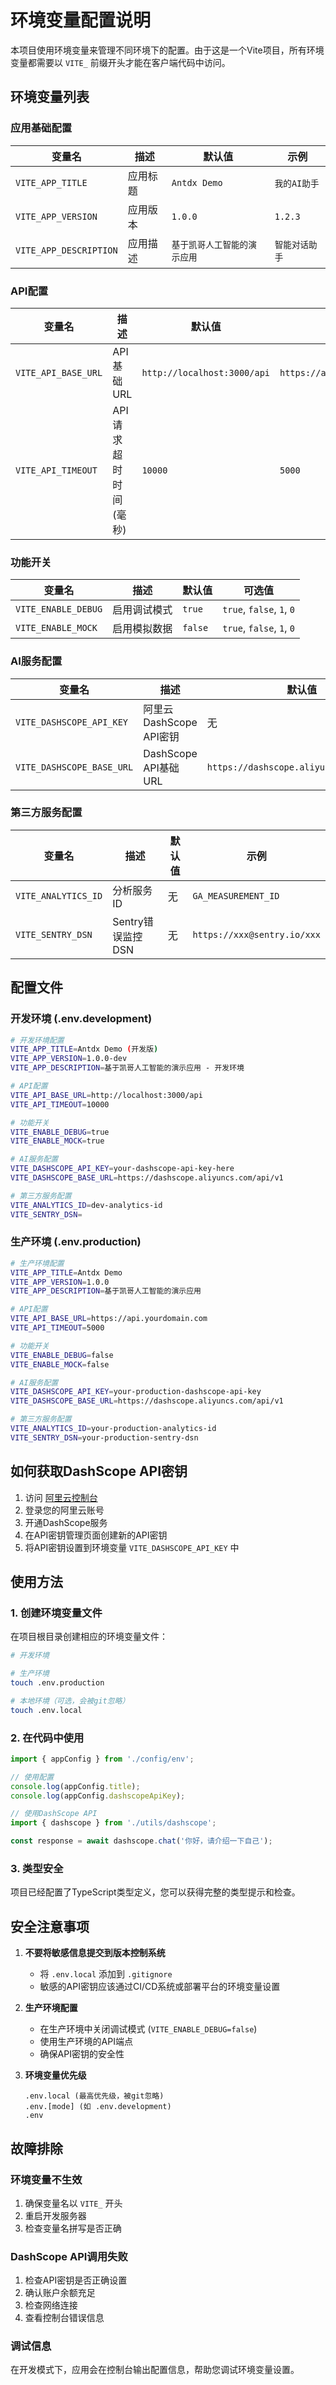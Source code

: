 # 环境变量配置说明

本项目使用环境变量来管理不同环境下的配置。由于这是一个Vite项目，所有环境变量都需要以 `VITE_` 前缀开头才能在客户端代码中访问。

## 环境变量列表

### 应用基础配置

| 变量名 | 描述 | 默认值 | 示例 |
|--------|------|--------|------|
| `VITE_APP_TITLE` | 应用标题 | `Antdx Demo` | `我的AI助手` |
| `VITE_APP_VERSION` | 应用版本 | `1.0.0` | `1.2.3` |
| `VITE_APP_DESCRIPTION` | 应用描述 | `基于凯哥人工智能的演示应用` | `智能对话助手` |

### API配置

| 变量名 | 描述 | 默认值 | 示例 |
|--------|------|--------|------|
| `VITE_API_BASE_URL` | API基础URL | `http://localhost:3000/api` | `https://api.example.com` |
| `VITE_API_TIMEOUT` | API请求超时时间(毫秒) | `10000` | `5000` |

### 功能开关

| 变量名 | 描述 | 默认值 | 可选值 |
|--------|------|--------|--------|
| `VITE_ENABLE_DEBUG` | 启用调试模式 | `true` | `true`, `false`, `1`, `0` |
| `VITE_ENABLE_MOCK` | 启用模拟数据 | `false` | `true`, `false`, `1`, `0` |

### AI服务配置

| 变量名 | 描述 | 默认值 | 示例 |
|--------|------|--------|------|
| `VITE_DASHSCOPE_API_KEY` | 阿里云DashScope API密钥 | 无 | `sk-xxx...` |
| `VITE_DASHSCOPE_BASE_URL` | DashScope API基础URL | `https://dashscope.aliyuncs.com/api/v1` | 自定义URL |

### 第三方服务配置

| 变量名 | 描述 | 默认值 | 示例 |
|--------|------|--------|------|
| `VITE_ANALYTICS_ID` | 分析服务ID | 无 | `GA_MEASUREMENT_ID` |
| `VITE_SENTRY_DSN` | Sentry错误监控DSN | 无 | `https://xxx@sentry.io/xxx` |

## 配置文件

### 开发环境 (.env.development)

```bash
# 开发环境配置
VITE_APP_TITLE=Antdx Demo (开发版)
VITE_APP_VERSION=1.0.0-dev
VITE_APP_DESCRIPTION=基于凯哥人工智能的演示应用 - 开发环境

# API配置
VITE_API_BASE_URL=http://localhost:3000/api
VITE_API_TIMEOUT=10000

# 功能开关
VITE_ENABLE_DEBUG=true
VITE_ENABLE_MOCK=true

# AI服务配置
VITE_DASHSCOPE_API_KEY=your-dashscope-api-key-here
VITE_DASHSCOPE_BASE_URL=https://dashscope.aliyuncs.com/api/v1

# 第三方服务配置
VITE_ANALYTICS_ID=dev-analytics-id
VITE_SENTRY_DSN=
```

### 生产环境 (.env.production)

```bash
# 生产环境配置
VITE_APP_TITLE=Antdx Demo
VITE_APP_VERSION=1.0.0
VITE_APP_DESCRIPTION=基于凯哥人工智能的演示应用

# API配置
VITE_API_BASE_URL=https://api.yourdomain.com
VITE_API_TIMEOUT=5000

# 功能开关
VITE_ENABLE_DEBUG=false
VITE_ENABLE_MOCK=false

# AI服务配置
VITE_DASHSCOPE_API_KEY=your-production-dashscope-api-key
VITE_DASHSCOPE_BASE_URL=https://dashscope.aliyuncs.com/api/v1

# 第三方服务配置
VITE_ANALYTICS_ID=your-production-analytics-id
VITE_SENTRY_DSN=your-production-sentry-dsn
```

## 如何获取DashScope API密钥

1. 访问 [阿里云控制台](https://dashscope.console.aliyun.com/)
2. 登录您的阿里云账号
3. 开通DashScope服务
4. 在API密钥管理页面创建新的API密钥
5. 将API密钥设置到环境变量 `VITE_DASHSCOPE_API_KEY` 中

## 使用方法

### 1. 创建环境变量文件

在项目根目录创建相应的环境变量文件：

```bash
# 开发环境

# 生产环境  
touch .env.production

# 本地环境（可选，会被git忽略）
touch .env.local
```

### 2. 在代码中使用

```typescript
import { appConfig } from './config/env';

// 使用配置
console.log(appConfig.title);
console.log(appConfig.dashscopeApiKey);

// 使用DashScope API
import { dashscope } from './utils/dashscope';

const response = await dashscope.chat('你好，请介绍一下自己');
```

### 3. 类型安全

项目已经配置了TypeScript类型定义，您可以获得完整的类型提示和检查。

## 安全注意事项

1. **不要将敏感信息提交到版本控制系统**
   - 将 `.env.local` 添加到 `.gitignore`
   - 敏感的API密钥应该通过CI/CD系统或部署平台的环境变量设置

2. **生产环境配置**
   - 在生产环境中关闭调试模式 (`VITE_ENABLE_DEBUG=false`)
   - 使用生产环境的API端点
   - 确保API密钥的安全性

3. **环境变量优先级**
   ```
   .env.local (最高优先级，被git忽略)
   .env.[mode] (如 .env.development)
   .env
   ```

## 故障排除

### 环境变量不生效

1. 确保变量名以 `VITE_` 开头
2. 重启开发服务器
3. 检查变量名拼写是否正确

### DashScope API调用失败

1. 检查API密钥是否正确设置
2. 确认账户余额充足
3. 检查网络连接
4. 查看控制台错误信息

### 调试信息

在开发模式下，应用会在控制台输出配置信息，帮助您调试环境变量设置。 
